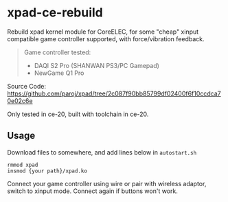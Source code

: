 # xpad-ce-rebuild
Rebuild xpad kernel module for CoreELEC, for some "cheap" xinput compatible game controller supported, with force/vibration feedback.

> Game controller tested:
> - DAQI S2 Pro (SHANWAN PS3/PC Gamepad)
> - NewGame Q1 Pro

Source Code: https://github.com/paroj/xpad/tree/2c087f90bb85799df02400f6f10ccdca70e02c6e

Only tested in ce-20, built with toolchain in ce-20.

## Usage

Download files to somewhere, and add lines below in `autostart.sh`

```
rmmod xpad
insmod {your path}/xpad.ko
```

Connect your game controller using wire or pair with wireless adaptor, switch to xinput mode. Connect again if buttons won't work.
